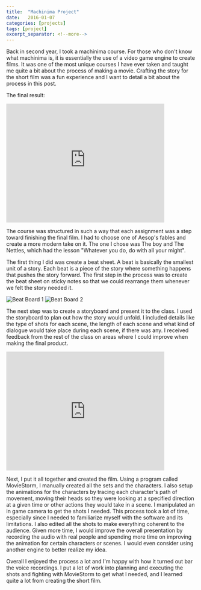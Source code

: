 ```yaml
---
title:  "Machinima Project"
date:   2016-01-07
categories: [projects]
tags: [project]
excerpt_separator: <!--more-->
---
```


Back in second year, I took a machinima course. For those who don't know what machinima is, it is essentially the use of a video game engine to create films. It was one of the most unique courses I have ever taken and taught me quite a bit about the process of making a movie. Crafting the story for the short film was a fun experience <!--more-->and I want to detail a bit about the process in this post.

The final result:

<iframe width="420" height="315" src="https://www.youtube.com/embed/s9jhM2fUT2c" frameborder="0" allowfullscreen></iframe>


The course was structured in such a way that each assignment was a step toward finishing the final film. I had to choose one of Aesop's fables and create a more modern take on it. The one I chose was The boy and The Nettles, which had the lesson "Whatever you do, do with all your might".

The first thing I did was create a beat sheet. A beat is basically the smallest unit of a story. Each beat is a piece of the story where something happens that pushes the story forward. The first step in the process was to create the beat sheet on sticky notes so that we could rearrange them whenever we felt the story needed it. 

<img class="image_med" src="{{ site.baseurl }}images/machinima_images/BeatBoard-1.jpg?raw=true" title="Beat Board 1" alt="Beat Board 1">
<img class="image_med" src="{{ site.baseurl }}images/machinima_images/BeatBoard-2.jpg?raw=true" title="Beat Board 2" alt="Beat Board 2">

The next step was to create a storyboard and present it to the class. I used the storyboard to plan out how the story would unfold. I included details like the type of shots for each scene, the length of each scene and what kind of dialogue would take place during each scene, if there was any. I received feedback from the rest of the class on areas where I could improve when making the final product. 


<iframe width="420" height="315" src="https://youtube.com/embed/alZraPJQG0g" frameborder="0" allowfullscreen></iframe>


Next, I put it all together and created the film. Using a program called MovieStorm, I manually created all the sets and the characters. I also setup the animations for the characters by tracing each character's path of movement, moving their heads so they were looking at a specified direction at a given time or other actions they would take in a scene. I manipulated an in game camera to get the shots I needed. This process took a lot of time, especially since I needed to familiarize myself with the software and its limitations. I also edited all the shots to make everything coherent to the audience. Given more time, I would improve the overall presentation by recording the audio with real people and spending more time on improving the animation for certain characters or scenes. I would even consider using another engine to better realize my idea.


Overall I enjoyed the process a lot and I'm happy with how it turned out bar the voice recordings. I put a lot of work into planning and executing the shots and fighting with MovieStorm to get what I needed, and I learned quite a lot from creating the short film.